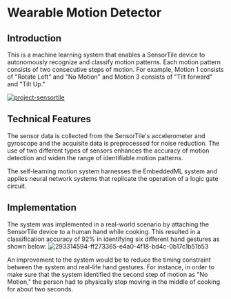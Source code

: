 # Wearable Motion Detector 

## Introduction
This is a machine learning system that enables a SensorTile device to autonomously recognize and classify motion patterns. Each motion pattern consists of two consecutive steps of motion. For example, Motion 1 consists of "Rotate Left" and "No Motion" and Motion 3 consists of "Tilt forward" and "Tilt Up." 

[![project-sensortile](https://img.youtube.com/vi/_NSTlCq1Ijw/0.jpg)](https://www.youtu.be/_NSTlCq1Ijw)

## Technical Features
The sensor data is collected from the SensorTile's accelerometer and gyroscope and the acquisite data is preprocessed for noise reduction. The use of two different types of sensors enhances the accuracy of motion detection and widen the range of identifiable motion patterns.

The self-learning motion system harnesses the EmbeddedML system and applies neural network systems that replicate the operation of a logic gate circuit. 

## Implementation
The system was implemented in a real-world scenario by attaching the SensorTile device to a human hand while cooking. This resulted in a classification accuracy of 92% in identifying six different hand gestures as shown below:
![293314594-ff273365-e4a0-4f18-bd4c-0b17c1b51b53](https://github.com/nrheo/project-sensortile/assets/154557592/f65f8b07-5eb2-4171-ba40-d4f278500a84)


An improvement to the system would be to reduce the timing constraint between the system and real-life hand gestures. For instance, in order to make sure that the system identified the second step of motion as "No Motion," the person had to physically stop moving in the middle of cooking for about two seconds. 
